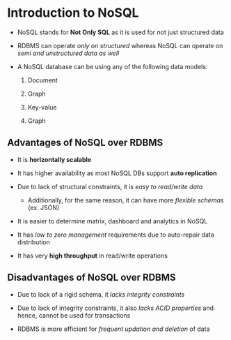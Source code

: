 # Introduction to NoSQL

- NoSQL stands for **Not Only SQL** as it is used for not just structured data

- RDBMS can operate *only on structured* whereas NoSQL can operate on *semi and*
*unstructured data as well*

- A NoSQL database can be using any of the following data models:

    1. Document

    2. Graph

    3. Key-value

    4. Graph

## Advantages of NoSQL over RDBMS

- It is **horizontally scalable**

- It has higher availability as most NoSQL DBs support **auto replication**

- Due to lack of structural constraints, it is *easy to read/write data*

  - Additionally, for the same reason, it can have more *flexible schemas* (ex. JSON)

- It is easier to determine matrix, dashboard and analytics in NoSQL

- It has *low to zero management* requirements due to auto-repair data distribution

- It has very **high throughput** in read/write operations

## Disadvantages of NoSQL over RDBMS

- Due to lack of a rigid schema, it *lacks integrity constraints*

- Due to lack of integrity constraints, it also *lacks ACID properties* and hence,
cannot be used for transactions

- RDBMS is more efficient for *frequent updation and deletion* of data
